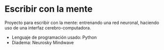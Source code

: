 # Escribir con la mente
Proyecto para escribir con la mente: entrenando una red neuronal, haciendo uso de una interfaz cerebro-computadora. 

* Lenguaje de programación usado: Python
* Diadema: Neurosky Mindwave 
